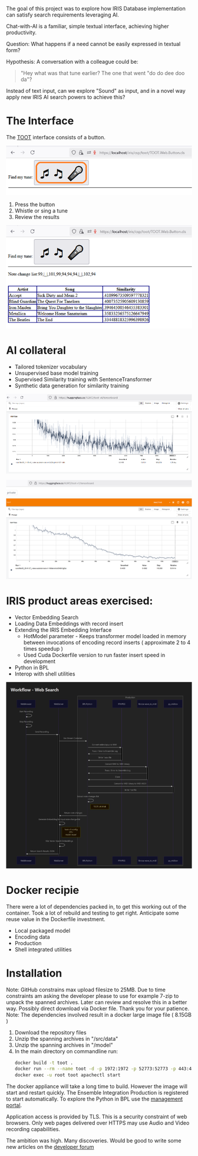 The goal of this project was to explore how IRIS Database implementation can satisfy search requirements leveraging AI.

Chat-with-AI is a familiar, simple textual interface, achieving higher productivity.

Question: What happens if a need cannot be easily expressed in textual form?

Hypothesis: 
A conversation with a colleague could be:
> "Hey what was that tune earlier?
> The one that went "do do dee doo da"?

Instead of text input, can we explore "Sound" as input, and in a novel way apply new IRIS AI search powers to achieve this?

# The Interface
The [TOOT](https://localhost/iris/csp/toot/TOOT.Web.Button.cls) interface consists of a button.

![TOOT Interface](imgs/HoldButtonToRecord.png)

1. Press the button
2. Whistle or sing a tune
3. Review the results

![Results](imgs/SearchResults.png)

# AI collateral
* Tailored tokenizer vocabulary
* Unsupervised base model training
* Supervised Similarity training with SentenceTransformer
* Synthetic data generation for similarity training

![TensorBoard SentenceTransformer](imgs/tensorboard.png)

![TensorBoard Unsupervised](imgs/tensorboard1.png)

# IRIS product areas exercised:
* Vector Embedding Search
* Loading Data Embeddings with record insert
* Extending the IRIS Embedding Interface
   * HotModel parameter - Keeps transformer model loaded in memory between invocations of encoding record inserts ( approximate 2 to 4 times speedup )
   * Used Cuda Dockerfile version to run faster insert speed in development 
* Python in BPL
* Interop with shell utilities

![SearchWorkflow](imgs/SearchWorkflow.png)

# Docker recipie
There were a lot of dependencies packed in, to get this working out of the container.
Took a lot of rebuild and testing to get right.
Anticipate some reuse value in the Dockerfile investment.
* Local packaged model
* Encoding data
* Production
* Shell integrated utilities

# Installation
Note: GitHub constrains max upload filesize to 25MB.
Due to time constraints am asking the developer please to use for example 7-zip to unpack the spanned archives.
Later can review and resolve this in a better way. Possibly direct download via Docker file.
Thank you for your patience.
Note: The dependencies involved result in a docker large image file ( 8.15GB ) 

1) Download the repository files
2) Unzip the spanning archives in "/src/data"
3) Unzip the spanning archives in "/model"
4) In the main directory on commandline run:
   ```bash
   docker build -t toot .
   docker run --rm --name toot -d -p 1972:1972 -p 52773:52773 -p 443:443 toot
   docker exec -u root toot apachectl start
   ```
The docker appliance will take a long time to build. However the image will start and restart quickly.
The Ensemble Integration Production is registered to start automatically.
To explore the Python in BPL use the [management portal](http://127.0.0.1:52773/iris/csp/sys/UtilHome.csp).

Application access is provided by TLS. This is a security constraint of web browsers.
Only web pages delivered over HTTPS may use Audio and Video recording capabilities.

The ambition was high. Many discoveries. Would be good to write some new articles on the [developer forum](https://community.intersystems.com/)












